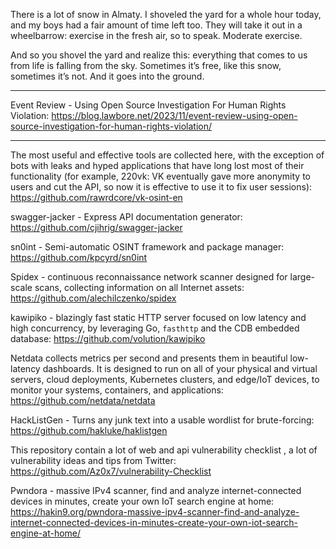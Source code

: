 
There is a lot of snow in Almaty. I shoveled the yard for a whole hour today, and my boys had a fair amount of time left too. They will take it out in a wheelbarrow: exercise in the fresh air, so to speak. Moderate exercise.
  
And so you shovel the yard and realize this: everything that comes to us from life is falling from the sky. Sometimes it’s free, like this snow, sometimes it’s not. And it goes into the ground.

----

Event Review - Using Open Source Investigation For Human Rights Violation: https://blog.lawbore.net/2023/11/event-review-using-open-source-investigation-for-human-rights-violation/

----

The most useful and effective tools are collected here, with the exception of bots with leaks and hyped applications that have long lost most of their functionality (for example, 220vk: VK eventually gave more anonymity to users and cut the API, so now it is effective to use it to fix user sessions): https://github.com/rawrdcore/vk-osint-en

swagger-jacker - Express API documentation generator: https://github.com/cjihrig/swagger-jacker

sn0int - Semi-automatic OSINT framework and package manager: https://github.com/kpcyrd/sn0int

Spidex - continuous reconnaissance network scanner designed for large-scale scans, collecting information on all Internet assets: https://github.com/alechilczenko/spidex

kawipiko - blazingly fast static HTTP server focused on low latency and high concurrency, by leveraging Go, `fasthttp` and the CDB embedded database: https://github.com/volution/kawipiko

Netdata collects metrics per second and presents them in beautiful low-latency dashboards. It is designed to run on all of your physical and virtual servers, cloud deployments, Kubernetes clusters, and edge/IoT devices, to monitor your systems, containers, and applications: https://github.com/netdata/netdata

HackListGen - Turns any junk text into a usable wordlist for brute-forcing: https://github.com/hakluke/haklistgen

This repository contain a lot of web and api vulnerability checklist , a lot of vulnerability ideas and tips from Twitter: https://github.com/Az0x7/vulnerability-Checklist

Pwndora - massive IPv4 scanner, find and analyze internet-connected devices in minutes, create your own IoT search engine at home: https://hakin9.org/pwndora-massive-ipv4-scanner-find-and-analyze-internet-connected-devices-in-minutes-create-your-own-iot-search-engine-at-home/